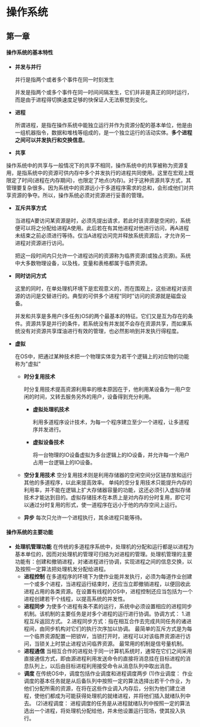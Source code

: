 # 操作系统

## 第一章

#### 操作系统的基本特性

- **并发与并行**

  并行是指两个或者多个事件在同一时刻发生

  并发是指两个或多个事件在同一时间间隔发生，它们并非是真正的同时运行，而是由于进程得切换速度足够的快保证人无法察觉到变化。

- **进程**

  所谓进程，是指在操作系统中能独立运行并作为资源分配的基本单位，他是由一组机器指令，数据和堆栈等组成的，是一个独立运行的活动实体。**多个进程之间可以并发执行和交换信息**。

- **共享**

​       操作系统中的共享与一般情况下的共享不相同，操作系统中的共享被称为资源复用，是指系统中的资源可供内存中多个并发执行的进程共同使用。这里在宏观上既限定了时间(进程在内存期间)，也限定了地点(内存)。对于这种资源共享方式，其管理要复杂很多。因为系统中的资源远小于多道程序需求的总和，会形成他们对共享资源的争夺。所以，操作系统必须对资源进行妥善的管理。

- **互斥共享方式**

  当进程A要访问某资源是时，必须先提出请求，若此时该资源是空闲的，系统便可以将之分配给进程A使用。此后若在有其他进程对他进行访问，再A进程未结束之前必须进行等待。仅当A进程访问完并释放系统资源后，才允许另一进程对资源进行访问。

  把这一段时间内只允许一个进程访问的资源称为临界资源(或独占资源)。系统中大多数物理设备，以及栈，变量和表格都属于临界资源。

- **同时访问方式**

  这里的同时，在单处理机环境下是宏观意义的，而在围观上，这些进程对该资源的访问是交替进行的。典型的可供多个进程“同时”访问的资源就是磁盘设备。

  并发和共享是多用户(多任务)OS的两个最基本的特征。它们又是互为存在的条件。资源共享是并行的条件，若系统没有并发就不会存在资源共享，而如果系统没有对资源共享煤油进行有效的管理，也必然影响到并发执行得程度。

- **虚拟**

  在OS中，把通过某种技术把一个物理实体变为若干个逻辑上的对应物的功能称为"虚拟"

  - **时分复用技术**

    时分复用技术提高资源利用率的根本原因在于，他利用某设备为一用户空闲的时间，又转去服务另外的用户，设备得到充分利用。

    - **虚拟处理机技术**

      利用多道程序设计技术，为每一个程序建立至少一个进程，让多道程序并发进行。

    - **虚拟设备技术**

        将一台物理的IO设备虚拟为多台逻辑上的IO设备，并允许每一个用户占用一台逻辑上的IO设备。

   
  - **空分复用技术**
    空分复用技术则是利用存储器的空闲空间分区链存放和运行其他的多道程序，以此来提高效率。
    单纯的空分复用技术只能提升内存的利用率，并不能在逻辑上扩大存储器容量的功能，这还必须引入虚拟存储技术才能达到目的。虚拟存储技术在本质上是对内存的分时复用，即它可以通过分时复用的形式，使一道程序在远小于他的内存空间上运行。
  - **异步**
    每次只允许一个进程执行，其余进程只能等待。

#### 操作系统的主要功能
 - **处理机管理功能**
   在传统的多道程序系统中，处理机的分配和运行都是以进程为基本单位的，因而对处理机的管理可归结为对进程的管理。处理机管理的主要功能有：创建和撤销进程，对诸进程进行协调，实现进程之间的信息交换，以及按照一定算法把处理机发分配给进程。
   - **进程控制**
     在多道程序的环境下为使作业能并发执行，必须为每道作业创建一个或多个进程，当进程运行结束时，还应当立即撤销进程，以便回收此进程占用的各类资源。在设置有线程的OS中，进程控制还应当包括为一个进程创建若干个线程，以提高系统的并发性。
   - **进程同步**
     为使多个进程有条不紊的运行，系统中必须设置相应的进程同步机制。该机制的主要任务是对多个进程的运行进行协调。协调方式：
     1.进程互斥返回方式。
     2.进程同步方式：指在相互合作去完成共同任务的诸进程间，由同步机构对它们的执行次序加以协调。
     最简单的互斥方式是为每一个临界资源配置一把锁W，当锁打开时，进程可以对该临界资源进行访问，当锁关上时禁止进程访问临界资源。
     最常用的机制是信号量机制。
   - **进程通信**
     当相互合作的进程处于同一计算机系统时，通常在它们之间采用直接通信方式，即由源进程利用发送命令的直接将消息挂在目标进程的消息队列上，以后由目标进程利用接受命令从消息队列中取出消息。
   - **调度**
     在传统OS中，调度包括作业调度和进程调度两步
     (1)作业调度：
     作业调度的基本任务就是从后备队列中按照一定的算法选择出若干个作业，为他们分配所需的资源，在将在这些作业调入内存后，分别为他们建立进程，使他们都成为可能获得处理机的就绪进程，并将他们插入就绪队列中去。
     (2)进程调度：
     进程调度的任务是从进程就绪队列中按照一定的算法选出一个进程，将处理机分配给他，并未他设置运行现场，使其投入执行。